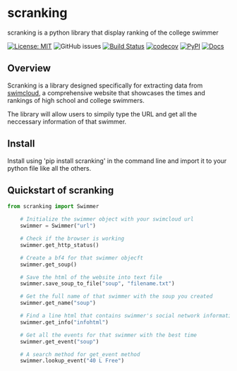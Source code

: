 # scranking

scranking is a python library that display ranking of the college swimmer

[![License: MIT](https://img.shields.io/badge/License-MIT-green.svg)](https://opensource.org/licenses/MIT)
![GitHub issues](https://img.shields.io/github/issues/joon0110/scranking)
[![Build Status](https://github.com/joon0110/scranking/workflows/Build%20Status/badge.svg?branch=main)](https://github.com/joon0110/scranking/actions/workflows/build.yml)
[![codecov](https://codecov.io/gh/joon0110/scranking/branch/main/graph/badge.svg)](https://codecov.io/gh/joon0110/scranking)
[![PyPI](https://img.shields.io/pypi/v/scranking)](https://pypi.org/project/scranking/)
[![Docs](https://readthedocs.org/projects/scranking/badge/?version=latest)](https://scranking.readthedocs.io/en/latest/)

## Overview

Scranking is a library designed specifically for extracting data from [swimcloud](https://www.swimcloud.com/swimmer/549377/), a comprehensive website that showcases the times and rankings of high school and college swimmers.

The library will allow users to simpily type the URL and get all the neccessary information of that swimmer.

## Install

Install using 'pip install scranking' in the command line and import it to your python file like all the others.

## Quickstart of scranking

```python
from scranking import Swimmer

    # Initialize the swimmer object with your swimcloud url
    swimmer = Swimmer("url")

    # Check if the browser is working
    swimmer.get_http_status()

    # Create a bf4 for that swimmer objecft
    swimmer.get_soup()

    # Save the html of the website into text file
    swimmer.save_soup_to_file("soup", "filename.txt")

    # Get the full name of that swimmer with the soup you created
    swimmer.get_name("soup")

    # Find a line html that contains swimmer's social network information and hometown
    swimmer.get_info("infohtml")

    # Get all the events for that swimmer with the best time
    swimmer.get_event("soup")

    # A search method for get_event method
    swimmer.lookup_event("40 L Free")
```